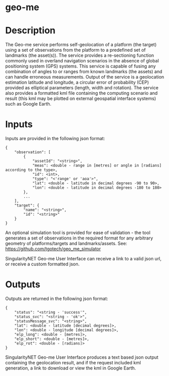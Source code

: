 # geo-me

# Description
The Geo-me service performs self-geolocation of a platform (the target) using a set of observations from the platform to a predefined set of landmarks (the asset(s)). The service provides a re-sectioning function commonly used in overland navigation scenarios in the absence of global positioning system (GPS) systems. This service is capable of fusing any combination of angles to or ranges from known landmarks (the assets) and can handle erroneous measurements. Output of the service is a geolocation estimation latitude and longitude, a circular error of probability (CEP) provided as elliptical parameters (length, width and rotation). The service also provides a formatted kml file containing the computing scenario and result (this kml may be plotted on external geospatial interface systems) such as Google Earth.

# Inputs
Inputs are provided in the following json format:
```
{
    "observation": [
        {
            "assetId": "<string>",
            "meas": <double - range in [metres] or angle in [radians] according to the type>,          
            "id": <int>,
            "type": "<'range' or 'aoa'>",
            "lat": <double - latitude in decimal degrees -90 to 90>,
            "lon": <double - latitude in decimal degrees -180 to 180>
        },
        ...
    ],
    "target": {
        "name": "<string>",
        "id": "<string>"
    }
}
```
An optional simulation tool is provided for ease of validation - the tool generates a set of observations in the required format for any arbitrary geometry of platforms/targets and landmarks/assets. See: https://github.com/tgotech/geo_me_simulator

SingularityNET Geo-me User Interface can receive a link to a valid json url, or receive a custom formatted json. 
  
# Outputs
Outputs are returned in the following json format:
```
{
	"status": "<string - 'success'",
	"status_svc": "<string - 'ok'>",
	"statusMessage_svc": "<string>",
	"lat": <double - latitude [decimal degrees]>,
	"lon": <double - longitude [decimal degrees]>,
	"elp_long": <double - [metres]>,
	"elp_short": <double - [metres]>,
	"elp_rot": <double - [radians]>
}
```
SingularityNET Geo-me User Interface produces a text based json output containing the geolocation result, and if the request included kml generation, a link to download or view the kml in Google Earth.
